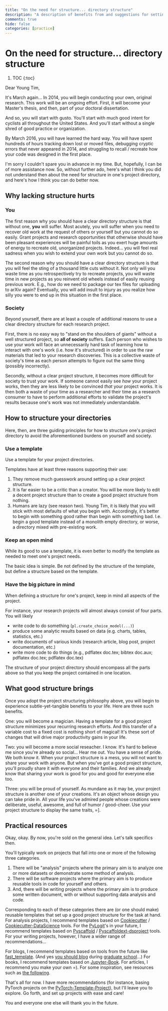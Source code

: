 ```yaml
---
title: "On the need for structure... directory structure"
description: "A description of benefits from and suggestions for setting up a good project directory structure."
comments: true
hide: false
categories: [practice]
---
```

# On the need for structure... directory structure
1. TOC
{:toc}

Dear Young Tim,

It's March again...
In 2014, you will begin conducting your own, original research.
This work will be an ongoing effort.
First, it will become your Master's thesis, and then, part of your doctoral dissertation.

And so, you will start with gusto.
You'll start with much good intent for cyclists all throughout the United States.
And you'll start without a single shred of good practice or organization.

By March 2016, you will have learned the hard way.
You will have spent hundreds of hours tracking down lost or moved files, debugging cryptic errors that never appeared in 2014, and struggling to recall / recreate how your code was designed in the first place.

I'm sorry I couldn't spare you in advance in my time.
But, hopefully, I can be of more assistance now.
So, without further ado, here's what I think you did not understand then about the need for structure in one's project directory, and here's how I think you can do better now.

## Why lacking structure hurts

### You
The first reason why you should have a clear directory structure is that without one, **you** will suffer.
Most acutely, you will suffer when you need to recover old work at the request of others or yourself but you cannot do so easily.
Grant projects and research opportunities that otherwise should have been pleasant experiences will be painful toils as you exert huge amounts of energy to recreate old, unorganized projects.
Indeed... you will feel real sadness when you wish to extend your own work but you cannot do so.

The second reason why you should have a clear directory structure is that you will feel the sting of a thousand little cuts without it.
Not only will you waste time as you retrospectively try to recreate projects, you will waste time in new projects as you reinvent old wheels instead of easily reusing previous work.
E.g., how do we need to package our tex files for uploading to arXiv again?
Eventually, you will add insult to injury as you realize how silly you were to end up in this situation in the first place.

### Society
Beyond yourself, there are at least a couple of additional reasons to use a clear directory structure for each research project.

First, there is no easy way to "stand on the shoulders of giants" without a well structured project, so **all of society** suffers.
Each person who wishes to use your work will face an unnecessarily hard task of learning how to interact with one's work (i.e. how it's structured) in order to use the raw materials that led to your research discoveries.
This is a collective waste of society's time as each person attempts to figure out the same thing (possibly incorrectly).

Secondly, without a clear project structure, it becomes more difficult for society to trust your work.
If someone cannot easily see *how* your project works, then they are less likely to be convinced *that* your project works.
It is then both a waste of your time as a researcher and their time as a research consumer to have to perform additional efforts to validate the project's results because one's work was not immediately understandable.

## How to structure your directories
Here, then, are three guiding principles for how to structure one's project directory to avoid the aforementioned burdens on yourself and society.

### Use a template
Use a template for your project directories.

Templates have at least three reasons supporting their use:
1. They remove much guesswork around setting up a clear project structure.
2. It is far easier to be a critic than a creator.
   You will be more likely to edit a decent project structure than to create a good project structure from nothing.
3. Humans are lazy (see reason two).
   Young Tim, it is likely that you will stick with most defaults of what you begin with.
   Accordingly, it's better to begin with something good rather than begin with something bad.
   I.e. begin a good template instead of a monolith empty directory, or worse, a directory mixed with pre-existing work.

### Keep an open mind
While its good to use a template, it is even better to modify the template as needed to meet one's project needs.

The basic idea is simple.
Be not defined by the structure of the template, but define a structure based on the template.

### Have the big picture in mind
When defining a structure for one's project, keep in mind all aspects of the project.

For instance, your research projects will almost always consist of four parts.
You will likely
- write code to do something (`pl.create_choice_model(...)`)
- produce some analytic results based on data (e.g. charts, tables, statistics, etc.)
- write documents of various kinds (research article, blog post, project documentation, etc.)
- write more code to do things (e.g., pdflatex doc.tex; bibtex doc.aux; pdflatex doc.tex; pdflatex doc.tex)

The structure of your project directory should encompass all the parts above so that you keep the project contained in one location.

## What good structure brings
Once you adopt the project structuring philosophy above, you will begin to experience subtle-yet-tangible benefits to your life. Here are three such benefits.

One: you will become a magician.
Having a template for a good project structure minimizes your recurring research efforts.
And this transfer of a variable cost to a fixed cost is nothing short of magical!
It's these sort of changes that will drive major productivity gains in your life.

Two: you will become a more social reseacher.
I know.
It's hard to believe me since you're already so social...
Hear me out.
You have a sense of pride.
We both know it.
When your project structure is a mess, you will not want to share your work with anyone.
But when you've got a good project structure, you'll proudly share it with everyone and their families.
And we already know that sharing your work is good for you and good for everyone else too.

Three: you will be proud of yourself.
As mundane as it may be, your project structure is another one of your creations.
It's an object whose design you can take pride in.
All your life you've admired people whose creations were deliberate, useful, awesome, and full of humor / good-cheer.
Use your project structure to display the same traits, =].

## Practical resources
Okay, okay.
By now, you're sold on the general idea.
Let's talk specifics then.

You'll typically work on projects that fall into one or more of the following three categories.

1. There will be "analysis" projects where the primary aim is to analyze one or more datasets or demonstrate some method of analysis.
2. There will be software projects where the primary aim is to produce reusable tools in code for yourself and others.
3. And, there will be writing projects where the primary aim is to produce some written document, with or without supporting data analysis and code.

Corresponding to each of these categories there are (or one should make) reusable templates that set up a good project structure for the task at hand.
For analysis projects, I recommend templates based on [Cookiecutter](https://github.com/cookiecutter/cookiecutter) / [Cookiecutter-DataScience](https://github.com/drivendata/cookiecutter-data-science) tools.
For the [PyLogit](https://github.com/timothyb0912/pylogit)'s in your future, I recommend templates based on [Pyscaffold](https://github.com/pyscaffold/pyscaffold) / [Pyscaffoldext-dsproject](https://github.com/pyscaffold/pyscaffoldext-dsproject) tools.
For your writing projects, however, I have a wider range of recommendations...

For blogs, I recommend templates based on tools from the future like [fast_template](https://github.com/fastai/fast_template).
(And yes [you should blog](https://medium.com/@racheltho/why-you-yes-you-should-blog-7d2544ac1045) during [graduate school](https://thesiswhisperer.com/2017/08/23/why-you-should-blog-during-your-phd/)...)
For books, I recommend templates based on [Jupyter-Book](https://jupyterbook.org/intro.html).
For articles, I recommend you make your own =). For some inspiration, see resources such as [the following](https://education.github.community/t/github-latex-for-collaborative-writing/35875/7).

That's all for now.
I have more recommendations (for instance, basing PyTorch projects on the [PyTorch-Template-Project](https://github.com/victoresque/pytorch-template)), but I'll leave you to explore.
Go forth, and set up projects with ease and care!

You and everyone one else will thank you in the future.
